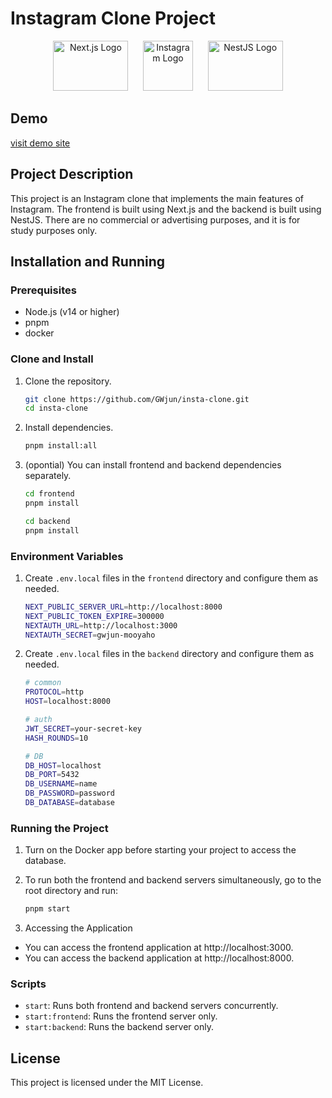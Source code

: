 # Instagram Clone Project

<p align="center">
  <img src="https://upload.wikimedia.org/wikipedia/commons/8/8e/Nextjs-logo.svg" alt="Next.js Logo" width="120" height="80">
  &nbsp;&nbsp;&nbsp;&nbsp;
  <img src="https://upload.wikimedia.org/wikipedia/commons/a/a5/Instagram_icon.png" alt="Instagram Logo" width="80" height="80" >
  &nbsp;&nbsp;&nbsp;&nbsp;
  <img src="https://nestjs.com/img/logo_text.svg" alt="NestJS Logo" width="120" height="80" >
</p>

## Demo

[visit demo site](https://inhastagram.vercel.app)

## Project Description

This project is an Instagram clone that implements the main features of Instagram. The frontend is built using Next.js and the backend is built using NestJS. There are no commercial or advertising purposes, and it is for study purposes only.

## Installation and Running

### Prerequisites

- Node.js (v14 or higher)
- pnpm
- docker

### Clone and Install

1. Clone the repository.

   ```bash
   git clone https://github.com/GWjun/insta-clone.git
   cd insta-clone
   ```

2. Install dependencies.

   ```bash
   pnpm install:all
   ```

3. (opontial) You can install frontend and backend dependencies separately.

   ```bash
   cd frontend
   pnpm install
   ```

   ```bash
   cd backend
   pnpm install
   ```

### Environment Variables

1. Create `.env.local` files in the `frontend` directory and configure them as needed.

   ```bash
   NEXT_PUBLIC_SERVER_URL=http://localhost:8000
   NEXT_PUBLIC_TOKEN_EXPIRE=300000
   NEXTAUTH_URL=http://localhost:3000
   NEXTAUTH_SECRET=gwjun-mooyaho
   ```

2. Create `.env.local` files in the `backend` directory and configure them as needed.

   ```bash
   # common
   PROTOCOL=http
   HOST=localhost:8000

   # auth
   JWT_SECRET=your-secret-key
   HASH_ROUNDS=10

   # DB
   DB_HOST=localhost
   DB_PORT=5432
   DB_USERNAME=name
   DB_PASSWORD=password
   DB_DATABASE=database
   ```

### Running the Project

1. Turn on the Docker app before starting your project to access the database.

2. To run both the frontend and backend servers simultaneously, go to the root directory and run:
   ```bash
   pnpm start
   ```
3. Accessing the Application

- You can access the frontend application at http://localhost:3000.
- You can access the backend application at http://localhost:8000.

### Scripts

- `start`: Runs both frontend and backend servers concurrently.
- `start:frontend`: Runs the frontend server only.
- `start:backend`: Runs the backend server only.

## License

This project is licensed under the MIT License.
